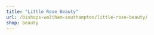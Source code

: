```yaml
---
title: "Little Rose Beauty"
url: /bishops-waltham-southampton/little-rose-beauty/
shop: beauty
---
```

